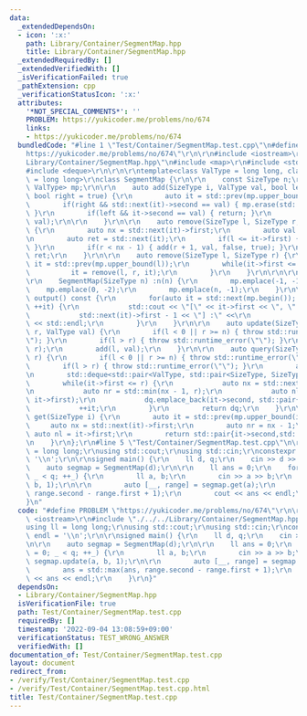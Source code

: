```yaml
---
data:
  _extendedDependsOn:
  - icon: ':x:'
    path: Library/Container/SegmentMap.hpp
    title: Library/Container/SegmentMap.hpp
  _extendedRequiredBy: []
  _extendedVerifiedWith: []
  _isVerificationFailed: true
  _pathExtension: cpp
  _verificationStatusIcon: ':x:'
  attributes:
    '*NOT_SPECIAL_COMMENTS*': ''
    PROBLEM: https://yukicoder.me/problems/no/674
    links:
    - https://yukicoder.me/problems/no/674
  bundledCode: "#line 1 \"Test/Container/SegmentMap.test.cpp\"\n#define PROBLEM \"\
    https://yukicoder.me/problems/no/674\"\r\n\r\n#include <iostream>\r\n#line 3 \"\
    Library/Container/SegmentMap.hpp\"\n#include <map>\r\n#include <stdexcept>\r\n\
    #include <deque>\r\n\r\n\r\ntemplate<class ValType = long long, class SizeType\
    \ = long long>\r\nclass SegmentMap {\r\n\r\n    const SizeType n;\r\n    std::map<SizeType,\
    \ ValType> mp;\r\n\r\n    auto add(SizeType i, ValType val, bool left = true,\
    \ bool right = true) {\r\n        auto it = std::prev(mp.upper_bound(i));\r\n\
    \        if(right && std::next(it)->second == val) { mp.erase(std::next(it));\
    \ }\r\n        if(left && it->second == val) { return; }\r\n        mp.emplace(i,\
    \ val);\r\n\r\n    }\r\n\r\n    auto remove(SizeType l, SizeType r, auto& it)\
    \ {\r\n        auto nx = std::next(it)->first;\r\n        auto val = it->second;\r\
    \n        auto ret = std::next(it);\r\n        if(l <= it->first) { ret = mp.erase(it);\
    \ }\r\n        if(r < nx - 1) { add(r + 1, val, false, true); }\r\n        return\
    \ ret;\r\n    }\r\n\r\n    auto remove(SizeType l, SizeType r) {\r\n        auto\
    \ it = std::prev(mp.upper_bound(l));\r\n        while(it->first <= r) {\r\n  \
    \          it = remove(l, r, it);\r\n        }\r\n    }\r\n\r\n\r\npublic:\r\n\
    \r\n    SegmentMap(SizeType n) :n(n) {\r\n        mp.emplace(-1, -1);\r\n    \
    \    mp.emplace(0, -2);\r\n        mp.emplace(n, -1);\r\n    }\r\n\r\n    auto\
    \ output() const {\r\n        for(auto it = std::next(mp.begin()); it != std::prev(mp.end());\
    \ ++it) {\r\n            std::cout << \"[\" << it->first << \", \" <<\r\n    \
    \            std::next(it)->first - 1 << \"] :\" <<\r\n                it->second\
    \ << std::endl;\r\n        }\r\n    }\r\n\r\n    auto update(SizeType l, SizeType\
    \ r, ValType val) {\r\n        if(l < 0 || r >= n) { throw std::runtime_error(\"\
    \"); }\r\n        if(l > r) { throw std::runtime_error(\"\"); }\r\n        remove(l,\
    \ r);\r\n        add(l, val);\r\n    }\r\n\r\n    auto query(SizeType l, SizeType\
    \ r) {\r\n        if(l < 0 || r >= n) { throw std::runtime_error(\"\"); }\r\n\
    \        if(l > r) { throw std::runtime_error(\"\"); }\r\n        auto it = std::prev(mp.upper_bound(l));\r\
    \n        std::deque<std::pair<ValType, std::pair<SizeType, SizeType>>> dq;\r\n\
    \        while(it->first <= r) {\r\n            auto nx = std::next(it)->first;\r\
    \n            auto nr = std::min(nx - 1, r);\r\n            auto nl = std::max(l,\
    \ it->first);\r\n            dq.emplace_back(it->second, std::pair{nl,nr});\r\n\
    \            ++it;\r\n        }\r\n        return dq;\r\n    }\r\n\r\n    auto\
    \ get(SizeType i) {\r\n        auto it = std::prev(mp.upper_bound(i));\r\n   \
    \     auto nx = std::next(it)->first;\r\n        auto nr = nx - 1;\r\n       \
    \ auto nl = it->first;\r\n        return std::pair{it->second,std::pair{nl,nr}};\r\
    \n    }\r\n};\r\n#line 5 \"Test/Container/SegmentMap.test.cpp\"\n\r\nusing ll\
    \ = long long;\r\nusing std::cout;\r\nusing std::cin;\r\nconstexpr char endl =\
    \ '\\n';\r\n\r\nsigned main() {\r\n    ll d, q;\r\n    cin >> d >> q;\r\n\r\n\
    \    auto segmap = SegmentMap(d);\r\n\r\n    ll ans = 0;\r\n    for(int _ = 0;\
    \ _ < q; ++_) {\r\n        ll a, b;\r\n        cin >> a >> b;\r\n        segmap.update(a,\
    \ b, 1);\r\n\r\n        auto [__, range] = segmap.get(a);\r\n        ans = std::max(ans,\
    \ range.second - range.first + 1);\r\n        cout << ans << endl;\r\n    }\r\n\
    }\n"
  code: "#define PROBLEM \"https://yukicoder.me/problems/no/674\"\r\n\r\n#include\
    \ <iostream>\r\n#include \"./../../Library/Container/SegmentMap.hpp\"\r\n\r\n\
    using ll = long long;\r\nusing std::cout;\r\nusing std::cin;\r\nconstexpr char\
    \ endl = '\\n';\r\n\r\nsigned main() {\r\n    ll d, q;\r\n    cin >> d >> q;\r\
    \n\r\n    auto segmap = SegmentMap(d);\r\n\r\n    ll ans = 0;\r\n    for(int _\
    \ = 0; _ < q; ++_) {\r\n        ll a, b;\r\n        cin >> a >> b;\r\n       \
    \ segmap.update(a, b, 1);\r\n\r\n        auto [__, range] = segmap.get(a);\r\n\
    \        ans = std::max(ans, range.second - range.first + 1);\r\n        cout\
    \ << ans << endl;\r\n    }\r\n}"
  dependsOn:
  - Library/Container/SegmentMap.hpp
  isVerificationFile: true
  path: Test/Container/SegmentMap.test.cpp
  requiredBy: []
  timestamp: '2022-09-04 13:08:59+09:00'
  verificationStatus: TEST_WRONG_ANSWER
  verifiedWith: []
documentation_of: Test/Container/SegmentMap.test.cpp
layout: document
redirect_from:
- /verify/Test/Container/SegmentMap.test.cpp
- /verify/Test/Container/SegmentMap.test.cpp.html
title: Test/Container/SegmentMap.test.cpp
---
```

